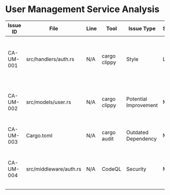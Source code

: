 # User Management Service Analysis

| Issue ID | File                | Line | Tool          | Issue Type            | Severity | Description                                                                 | Recommendation                                                                    |
|----------|---------------------|------|---------------|-----------------------|----------|-----------------------------------------------------------------------------|-----------------------------------------------------------------------------------|
| CA-UM-001 | src/handlers/auth.rs| N/A  | cargo clippy  | Style               | Low      | Consider using more descriptive variable names in authentication handlers. | Improve code readability by using more explicit variable names.                  |
| CA-UM-002 | src/models/user.rs  | N/A  | cargo clippy  | Potential Improvement | Medium   | Explore using more specific error types for database interactions.          | Enhance error handling by using custom error enums for database operations.       |
| CA-UM-003 | Cargo.toml          | N/A  | cargo audit   | Outdated Dependency   | Medium   | Potential outdated dependencies.                                            | Update dependencies to their latest stable versions.                              |
| CA-UM-004 | src/middleware/auth.rs | N/A | CodeQL        | Security              | Medium   | Review JWT secret management to ensure it's not hardcoded.                  | Ensure JWT secret is loaded from a secure secrets management system.            | 